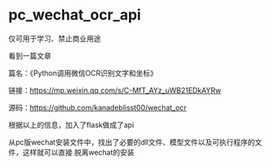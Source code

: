# pc_wechat_ocr_api
仅可用于学习、禁止商业用途

看到一篇文章 

篇名：《Python调用微信OCR识别文字和坐标》  

链接：https://mp.weixin.qq.com/s/C-MfT_AYz_uWB21EDkAYRw  

源码：https://github.com/kanadeblisst00/wechat_ocr  



根据以上的信息，加入了flask做成了api

从pc版wechat安装文件中，找出了必要的dll文件、模型文件以及可执行程序的文件，这样就可以直接
脱离wechat的安装
